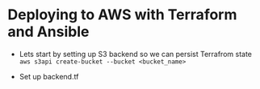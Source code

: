 # Deploying to AWS with Terraform and Ansible

* Lets start by setting up S3 backend so we can persist Terrafrom state
```aws s3api create-bucket --bucket <bucket_name>```

* Set up backend.tf
